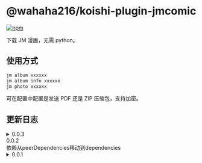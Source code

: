 # @wahaha216/koishi-plugin-jmcomic

[![npm](https://img.shields.io/npm/v/@wahaha216/koishi-plugin-jmcomic?style=flat-square)](https://www.npmjs.com/package/@wahaha216/koishi-plugin-jmcomic)

下载 JM 漫画，无需 python。

## 使用方式

```tex
jm album xxxxxx
jm album info xxxxxx
jm photo xxxxxx
```

可在配置中配置是发送 PDF 还是 ZIP 压缩包，支持加密。

## 更新日志

<details>
<summary>0.0.3</summary>
忘了给自动删除做判断
</details>

<summary>0.0.2</summary>
依赖从peerDependencies移动到dependencies
</details>

<details>
<summary>0.0.1</summary>
初版
</details>
